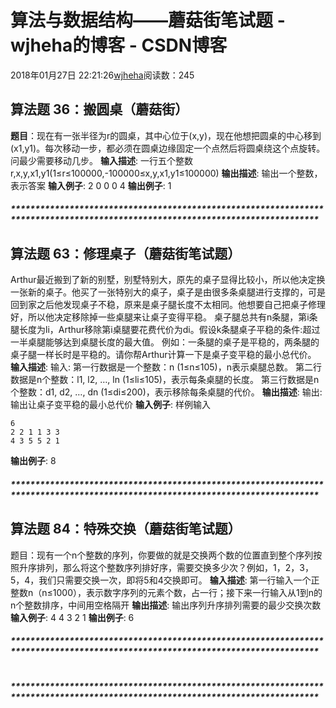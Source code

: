 # 算法与数据结构——蘑菇街笔试题 - wjheha的博客 - CSDN博客
2018年01月27日 22:21:26[wjheha](https://me.csdn.net/wjheha)阅读数：245
## 算法题 36：搬圆桌（蘑菇街）
**题目**：现在有一张半径为r的圆桌，其中心位于(x,y)，现在他想把圆桌的中心移到(x1,y1)。每次移动一步，都必须在圆桌边缘固定一个点然后将圆桌绕这个点旋转。问最少需要移动几步。
**输入描述**: 
一行五个整数r,x,y,x1,y1(1≤r≤100000,-100000≤x,y,x1,y1≤100000)
**输出描述**: 
输出一个整数，表示答案
**输入例子**: 
2 0 0 0 4
**输出例子**: 
1
##### *******************************************************************************************************************************
## 算法题 63：修理桌子（蘑菇街笔试题）
Arthur最近搬到了新的别墅，别墅特别大，原先的桌子显得比较小，所以他决定换一张新的桌子。他买了一张特别大的桌子，桌子是由很多条桌腿进行支撑的，可是回到家之后他发现桌子不稳，原来是桌子腿长度不太相同。他想要自己把桌子修理好，所以他决定移除掉一些桌腿来让桌子变得平稳。
桌子腿总共有n条腿，第i条腿长度为li，Arthur移除第i桌腿要花费代价为di。假设k条腿桌子平稳的条件:超过一半桌腿能够达到桌腿长度的最大值。
例如：一条腿的桌子是平稳的，两条腿的桌子腿一样长时是平稳的。请你帮Arthur计算一下是桌子变平稳的最小总代价。 
**输入描述**: 
输入: 
    第一行数据是一个整数：n (1≤n≤105)，n表示桌腿总数。 
    第二行数据是n个整数：l1, l2, …, ln (1≤li≤105)，表示每条桌腿的长度。 
    第三行数据是n个整数：d1, d2, …, dn (1≤di≤200)，表示移除每条桌腿的代价。
**输出描述**: 
输出: 
    输出让桌子变平稳的最小总代价
**输入例子**: 
样例输入
```
6
2 2 1 1 3 3
4 3 5 5 2 1
```
**输出例子**: 
8
##### *******************************************************************************************************************************
## 算法题 84：特殊交换（蘑菇街笔试题）
题目：现有一个n个整数的序列，你要做的就是交换两个数的位置直到整个序列按照升序排列，那么将这个整数序列排好序，需要交换多少次？例如，1，2，3，5，4，我们只需要交换一次，即将5和4交换即可。
**输入描述**: 
第一行输入一个正整数n（n≤1000），表示数字序列的元素个数，占一行；接下来一行输入从1到n的n个整数排序，中间用空格隔开
**输出描述**: 
输出序列升序排列需要的最少交换次数
**输入例子**: 
4 
4 3 2 1
**输出例子**: 
6
##### *******************************************************************************************************************************
# #
##### *******************************************************************************************************************************
